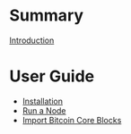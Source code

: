 # Summary

[Introduction](README.md)

# User Guide 

- [Installation](installation.md)
- [Run a Node](run-a-node.md)
- [Import Bitcoin Core Blocks](import-bitcoind-blocks.md)
